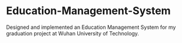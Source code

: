 # Education-Management-System
Designed and implemented an Education Management System for my graduation project at Wuhan University of Technology.
